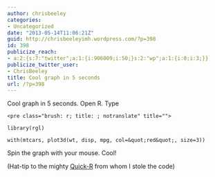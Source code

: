 ```yaml
---
author: chrisbeeley
categories:
- Uncategorized
date: "2013-05-14T11:06:21Z"
guid: http://chrisbeeleyimh.wordpress.com/?p=398
id: 398
publicize_reach:
- a:2:{s:7:"twitter";a:1:{i:906009;i:50;}s:2:"wp";a:1:{i:0;i:3;}}
publicize_twitter_user:
- ChrisBeeley
title: Cool graph in 5 seconds
url: /?p=398
---
```


Cool graph in 5 seconds. Open R. Type

```
<pre class="brush: r; title: ; notranslate" title="">

library(rgl)

with(mtcars, plot3d(wt, disp, mpg, col=&quot;red&quot;, size=3))

```

Spin the graph with your mouse. Cool!

(Hat-tip to the mighty [Quick-R](http://www.statmethods.net/graphs/scatterplot.html) from whom I stole the code)